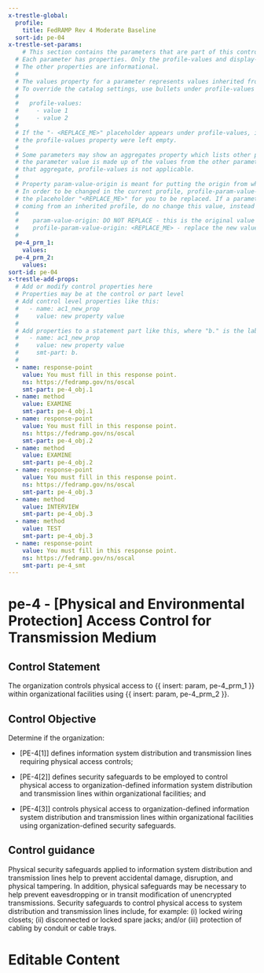 ```yaml
---
x-trestle-global:
  profile:
    title: FedRAMP Rev 4 Moderate Baseline
  sort-id: pe-04
x-trestle-set-params:
    # This section contains the parameters that are part of this control.
  # Each parameter has properties. Only the profile-values and display-name properties are editable.
  # The other properties are informational.
  #
  # The values property for a parameter represents values inherited from the OSCAL catalog.
  # To override the catalog settings, use bullets under profile-values as shown below:
  #
  #   profile-values:
  #     - value 1
  #     - value 2
  #
  # If the "- <REPLACE_ME>" placeholder appears under profile-values, it is the same as if
  # the profile-values property were left empty.
  #
  # Some parameters may show an aggregates property which lists other parameters. This means
  # the parameter value is made up of the values from the other parameters. For parameters
  # that aggregate, profile-values is not applicable.
  #
  # Property param-value-origin is meant for putting the origin from where that parameter comes from.
  # In order to be changed in the current profile, profile-param-value-origin property will be displayed with
  # the placeholder "<REPLACE_ME>" for you to be replaced. If a parameter already has a param-value-origin
  # coming from an inherited profile, do no change this value, instead use profile-param-value-origin as follows:
  #
  #    param-value-origin: DO NOT REPLACE - this is the original value
  #    profile-param-value-origin: <REPLACE_ME> - replace the new value required HERE
  #
  pe-4_prm_1:
    values:
  pe-4_prm_2:
    values:
sort-id: pe-04
x-trestle-add-props:
  # Add or modify control properties here
  # Properties may be at the control or part level
  # Add control level properties like this:
  #   - name: ac1_new_prop
  #     value: new property value
  #
  # Add properties to a statement part like this, where "b." is the label of the target statement part
  #   - name: ac1_new_prop
  #     value: new property value
  #     smt-part: b.
  #
  - name: response-point
    value: You must fill in this response point.
    ns: https://fedramp.gov/ns/oscal
    smt-part: pe-4_obj.1
  - name: method
    value: EXAMINE
    smt-part: pe-4_obj.1
  - name: response-point
    value: You must fill in this response point.
    ns: https://fedramp.gov/ns/oscal
    smt-part: pe-4_obj.2
  - name: method
    value: EXAMINE
    smt-part: pe-4_obj.2
  - name: response-point
    value: You must fill in this response point.
    ns: https://fedramp.gov/ns/oscal
    smt-part: pe-4_obj.3
  - name: method
    value: INTERVIEW
    smt-part: pe-4_obj.3
  - name: method
    value: TEST
    smt-part: pe-4_obj.3
  - name: response-point
    value: You must fill in this response point.
    ns: https://fedramp.gov/ns/oscal
    smt-part: pe-4_smt
---
```


# pe-4 - \[Physical and Environmental Protection\] Access Control for Transmission Medium

## Control Statement

The organization controls physical access to {{ insert: param, pe-4_prm_1 }} within organizational facilities using {{ insert: param, pe-4_prm_2 }}.

## Control Objective

Determine if the organization:

- \[PE-4[1]\] defines information system distribution and transmission lines requiring physical access controls;

- \[PE-4[2]\] defines security safeguards to be employed to control physical access to organization-defined information system distribution and transmission lines within organizational facilities; and

- \[PE-4[3]\] controls physical access to organization-defined information system distribution and transmission lines within organizational facilities using organization-defined security safeguards.

## Control guidance

Physical security safeguards applied to information system distribution and transmission lines help to prevent accidental damage, disruption, and physical tampering. In addition, physical safeguards may be necessary to help prevent eavesdropping or in transit modification of unencrypted transmissions. Security safeguards to control physical access to system distribution and transmission lines include, for example: (i) locked wiring closets; (ii) disconnected or locked spare jacks; and/or (iii) protection of cabling by conduit or cable trays.

# Editable Content

<!-- Make additions and edits below -->
<!-- The above represents the contents of the control as received by the profile, prior to additions. -->
<!-- If the profile makes additions to the control, they will appear below. -->
<!-- The above markdown may not be edited but you may edit the content below, and/or introduce new additions to be made by the profile. -->
<!-- If there is a yaml header at the top, parameter values may be edited. Use --set-parameters to incorporate the changes during assembly. -->
<!-- The content here will then replace what is in the profile for this control, after running profile-assemble. -->
<!-- The added parts in the profile for this control are below.  You may edit them and/or add new ones. -->
<!-- Each addition must have a heading either of the form ## Control my_addition_name -->
<!-- or ## Part a. (where the a. refers to one of the control statement labels.) -->
<!-- "## Control" parts are new parts added after the statement part. -->
<!-- "## Part" parts are new parts added into the top-level statement part with that label. -->
<!-- Subparts may be added with nested hash levels of the form ### My Subpart Name -->
<!-- underneath the parent ## Control or ## Part being added -->
<!-- See https://oscal-compass.github.io/compliance-trestle/tutorials/ssp_profile_catalog_authoring/ssp_profile_catalog_authoring for guidance. -->
